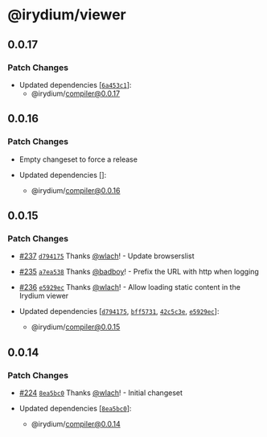 # @irydium/viewer

## 0.0.17

### Patch Changes

- Updated dependencies [[`6a453c1`](https://github.com/irydium/irydium/commit/6a453c18d9a2797c82039d6a6837490d12b6f846)]:
  - @irydium/compiler@0.0.17

## 0.0.16

### Patch Changes

- Empty changeset to force a release

- Updated dependencies []:
  - @irydium/compiler@0.0.16

## 0.0.15

### Patch Changes

- [#237](https://github.com/irydium/irydium/pull/237) [`d794175`](https://github.com/irydium/irydium/commit/d794175e17d2a17df31b5d5ff7e8a397972d58d7) Thanks [@wlach](https://github.com/wlach)! - Update browserslist

* [#235](https://github.com/irydium/irydium/pull/235) [`a7ea538`](https://github.com/irydium/irydium/commit/a7ea538459f3f293ce5f439d69c9b5a7ebc391ea) Thanks [@badboy](https://github.com/badboy)! - Prefix the URL with http when logging

- [#236](https://github.com/irydium/irydium/pull/236) [`e5929ec`](https://github.com/irydium/irydium/commit/e5929ec9565a371f7d80b09c57f34832c1a9ba80) Thanks [@wlach](https://github.com/wlach)! - Allow loading static content in the Irydium viewer

- Updated dependencies [[`d794175`](https://github.com/irydium/irydium/commit/d794175e17d2a17df31b5d5ff7e8a397972d58d7), [`bff5731`](https://github.com/irydium/irydium/commit/bff5731914908a064e1a535ee91bb2018b8db495), [`42c5c3e`](https://github.com/irydium/irydium/commit/42c5c3e18ff1c39d1deeed4aa4a7cc91d96e6424), [`e5929ec`](https://github.com/irydium/irydium/commit/e5929ec9565a371f7d80b09c57f34832c1a9ba80)]:
  - @irydium/compiler@0.0.15

## 0.0.14

### Patch Changes

- [#224](https://github.com/irydium/irydium/pull/224) [`8ea5bc0`](https://github.com/irydium/irydium/commit/8ea5bc0e29b8151aa5aad1514b400a347320d9a3) Thanks [@wlach](https://github.com/wlach)! - Initial changeset

- Updated dependencies [[`8ea5bc0`](https://github.com/irydium/irydium/commit/8ea5bc0e29b8151aa5aad1514b400a347320d9a3)]:
  - @irydium/compiler@0.0.14
